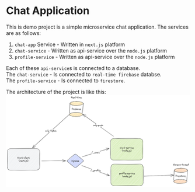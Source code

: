 # Chat Application
This is demo project is a simple microservice chat application.
The services are as follows: <br/>

1. `chat-app` Service - Written in `next.js` platform
2. `chat-service` - Written as api-service over the `node.js` platform
3. `profile-service` - Written as api-service over the `node.js` platform

Each of these `api-service`s is connected to a database. <br/>
The `chat-service` - Is connected to `real-time firebase` databse. <br/>
The `profile-service` - Is connected to `firestore`. <br/>

The architecture of the project is like this:
![Architecture](docs/assets/architecture.png)